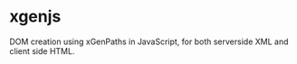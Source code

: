 xgenjs
======

DOM creation using xGenPaths in JavaScript, for both serverside XML and client side HTML.
